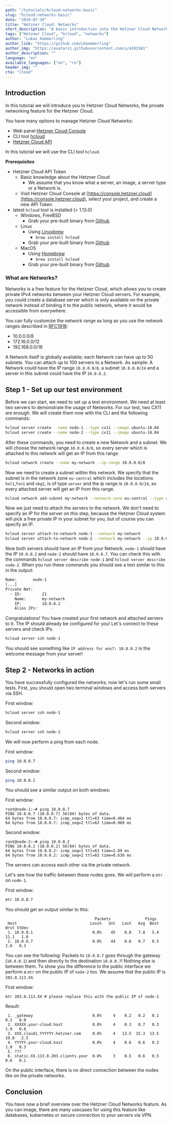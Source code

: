 ```yaml
---
path: "/tutorials/hcloud-networks-basic"
slug: "hcloud-networks-basic"
date: "2019-07-10"
title: "Hetzner Cloud: Networks"
short_description: "A basic introduction into the Hetzner Cloud Networks."
tags: ["Hetzner Cloud", "hcloud", "networks"]
author: "Lukas Kämmerling"
author_link: "https://github.com/LKaemmerling"
author_img: "https://avatars1.githubusercontent.com/u/4281581"
author_description: ""
language: "en"
available_languages: ["en", "ru"]
header_img: ""
cta: "cloud"
---
```


## Introduction

In this tutorial we will introduce you to Hetzner Cloud Networks, the private networking feature for the Hetzner Cloud.

You have many options to manage Hetzner Cloud Networks:

* Web panel [Hetzner Cloud Console](https://console.hetzner.cloud/)
* CLI tool [hcloud](https://github.com/hetznercloud/cli)
* [Hetzner Cloud API](https://docs.hetzner.cloud/)

In this tutorial we will use the CLI tool `hcloud`.

**Prerequisites**

* Hetzner Cloud API Token
  * Basic knowledge about the Hetzner Cloud
    * We assume that you know what a server, an image, a server type or a Network is.
  * Visit Hetzner Cloud Console at [https://console.hetzner.cloud](https://console.hetzner.cloud), select your project, and create a new API Token.
* latest `hcloud` tool is installed (> 1.13.0)
  * Windows, FreeBSD
    * Grab your pre-built binary from [Github](https://github.com/hetznercloud/cli/releases/latest)
  * Linux
    * Using [Linuxbrew](https://linuxbrew.sh/)
      * `brew install hcloud`
    * Grab your pre-built binary from [Github](https://github.com/hetznercloud/cli/releases/latest)
  * MacOS
    * Using [Homebrew](https://brew.sh/)
      * `brew install hcloud`
    * Grab your pre-built binary from [Github](https://github.com/hetznercloud/cli/releases/latest)

### What are Networks?

Networks is a free feature for the Hetzner Cloud, which allows you to create private IPv4 networks between your Hetzner Cloud servers. For example, you could create a database server which is only available on the private network instead of binding it to the public network, where it would be accessible from everywhere.

You can fully customize the network range as long as you use the network ranges described in [RFC1918](https://tools.ietf.org/html/rfc1918):

* 10.0.0.0/8
* 172.16.0.0/12
* 192.168.0.0/16

A Network itself is globally available; each Network can have up to 50 subnets. You can attach up to 100 servers to a Network. As sample: A Network could have the IP range `10.0.0.0/8`, a subnet `10.0.0.0/24` and a server in this subnet could have the IP `10.0.0.2`.

## Step 1 - Set up our test environment

Before we can start, we need to set up a test environment. We need at least two servers to demonstrate the usage of Networks. For our test, two CX11 are enough. We will create them now with the CLI and the following commands:

```bash
hcloud server create --name node-1 --type cx11 --image ubuntu-18.04
hcloud server create --name node-2 --type cx11 --image ubuntu-18.04
```

After these commands, you need to create a new Network and a subnet. We will choose the network range `10.0.0.0/8`, so every server which is attached to this network will get an IP from this range.

```bash
hcloud network create --name my-network --ip-range 10.0.0.0/8
```

Now we need to create a subnet within this network. We specify that the subnet is in the network zone `eu-central` which includes the locations `hel1`,`fsn1` and `nbg1`, is of type `server` and the ip range is `10.0.0.0/24`, so every attached server will get an IP from this range.

```bash
hcloud network add-subnet my-network --network-zone eu-central --type server --ip-range 10.0.0.0/24
```

Now we just need to attach the servers to the network. We don't need to specify an IP for the server on this step, because the Hetzner Cloud system will pick a free private IP in your subnet for you, but of course you can specify an IP.

```bash
hcloud server attach-to-network node-1 --network my-network
hcloud server attach-to-network node-2 --network my-network --ip 10.0.0.7
```

Now both servers should have an IP from your Network. `node-1` should have the IP `10.0.0.2` and `node-2` should have `10.0.0.7`. You can check this with the commands `hcloud server describe node-1` and `hcloud server describe node-2`. When you run these commands you should see a text similar to this in the output:

```bash
Name:		node-1
[...]
Private Net:
  - ID:			21
    Name:		my-network
    IP:			10.0.0.2
    Alias IPs:		-
```

Congratulations! You have created your first network and attached servers to it. The IP should already be configured for you! Let's connect to these servers and check IPs.

```bash
hcloud server ssh node-1
```

You should see something like `IP address for ens7: 10.0.0.2` in the welcome message from your server!

## Step 2 - Networks in action

You have successfully configured the networks; now let's run some small tests. First, you should open two terminal windows and access both servers via SSH.

First window:

```bash
hcloud server ssh node-1
```

Second window:

```bash
hcloud server ssh node-2
```

We will now perform a ping from each node.

First window:

```bash
ping 10.0.0.7
```

Second window:

```bash
ping 10.0.0.2
```

You should see a similar output on both windows:

First window:

```console
root@node-1:~# ping 10.0.0.7
PING 10.0.0.7 (10.0.0.7) 56(84) bytes of data.
64 bytes from 10.0.0.7: icmp_seq=1 ttl=63 time=0.464 ms
64 bytes from 10.0.0.7: icmp_seq=2 ttl=63 time=0.969 ms
```

Second window:

```console
root@node-2:~# ping 10.0.0.2
PING 10.0.0.2 (10.0.0.2) 56(84) bytes of data.
64 bytes from 10.0.0.2: icmp_seq=1 ttl=63 time=2.89 ms
64 bytes from 10.0.0.2: icmp_seq=2 ttl=63 time=0.630 ms
```

The servers can access each other via the private network.

Let's see how the traffic between these nodes goes.
We will perform a `mtr` on `node-1`.

First window:

```bash
mtr 10.0.0.7
```

You should get an output similar to this:

```console
                                       Packets               Pings
 Host                                Loss%   Snt   Last   Avg  Best  Wrst StDev
 1. 10.0.0.1                          0.0%    45    8.8   7.8   5.4  11.1   1.0
 2. 10.0.0.7                          0.0%    44    0.6   0.7   0.5   2.0   0.3
```

You can see the following: Packets to `10.0.0.7` goes through the gateway (`10.0.0.1`) and then directly to the destination `10.0.0.7`! Nothing else is between them. To show you the difference to the public interface we perform a `mtr` on the public IP of `node-2` too. We assume that the public IP is `203.0.113.XX`.

First window:

```console
mtr 203.0.113.XX # please replace this with the public IP of node-2
```

Result:

```console
 1. _gateway                          0.0%     4    0.2   0.2   0.1   0.2   0.0
 2. XXXXX.your-cloud.host             0.0%     4    0.3   0.7   0.3   1.9   0.8
 3. XXX.cloud1.YYYYYY.hetzner.com     0.0%     4   13.5  15.3  13.5  19.0   2.5
 4. YYYYY.your-cloud.host             0.0%     4    0.6   0.6   0.3   1.0   0.3
 5. ???
 6. static.XX.113.0.203.clients.your  0.0%     3    0.5   0.6   0.5   0.6   0.1
```

On the public interface, there is no direct connection between the nodes like on the private networks.

## Conclusion

You have now a brief overview over the Hetzner Cloud Networks feature. As you can image, there are many usecases for using this feature like databases, kubernetes or secure connection to your servers via VPN.
